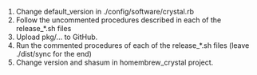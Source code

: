 1. Change default_version in ./config/software/crystal.rb
1. Follow the uncommented procedures described in each of the release_*.sh files
1. Upload pkg/... to GitHub.
1. Run the commented procedures of each of the release_*.sh files (leave ./dist/sync for the end)
1. Change version and shasum in homembrew_crystal project.

